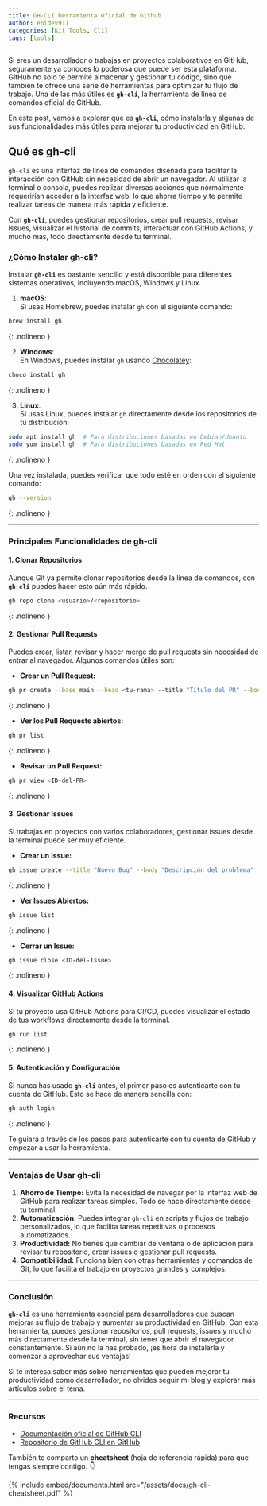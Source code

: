 ```yaml
---
title: GH-CLI herramienta Oficial de Github
author: enidev911
categories: [Kit Tools, Cli]
tags: [tools]
---
```


Si eres un desarrollador o trabajas en proyectos colaborativos en GitHub, seguramente ya conoces lo poderosa que puede ser esta plataforma. GitHub no solo te permite almacenar y gestionar tu código, sino que también te ofrece una serie de herramientas para optimizar tu flujo de trabajo. Una de las más útiles es **`gh-cli`**, la herramienta de línea de comandos oficial de GitHub.

En este post, vamos a explorar qué es **`gh-cli`**, cómo instalarla y algunas de sus funcionalidades más útiles para mejorar tu productividad en GitHub.

## Qué es gh-cli

`gh-cli` es una interfaz de línea de comandos diseñada para facilitar la interacción con GitHub sin necesidad de abrir un navegador. Al utilizar la terminal o consola, puedes realizar diversas acciones que normalmente requerirían acceder a la interfaz web, lo que ahorra tiempo y te permite realizar tareas de manera más rápida y eficiente.

Con **`gh-cli`**, puedes gestionar repositorios, crear pull requests, revisar issues, visualizar el historial de commits, interactuar con GitHub Actions, y mucho más, todo directamente desde tu terminal.


### ¿Cómo Instalar gh-cli?

Instalar **`gh-cli`** es bastante sencillo y está disponible para diferentes sistemas operativos, incluyendo macOS, Windows y Linux.

1. **macOS**:  
   Si usas Homebrew, puedes instalar `gh` con el siguiente comando:

```bash
brew install gh
```
{: .nolineno }

2. **Windows**:  
   En Windows, puedes instalar `gh` usando [Chocolatey](https://chocolatey.org/):

```bash
choco install gh
```
{: .nolineno }

3. **Linux**:  
   Si usas Linux, puedes instalar `gh` directamente desde los repositorios de tu distribución:

```bash
sudo apt install gh  # Para distribuciones basadas en Debian/Ubuntu
sudo yum install gh  # Para distribuciones basadas en Red Hat
```
{: .nolineno }

Una vez instalada, puedes verificar que todo esté en orden con el siguiente comando:

```bash
gh --version
```
{: .nolineno }

---

### Principales Funcionalidades de gh-cli

#### 1. Clonar Repositorios
Aunque Git ya permite clonar repositorios desde la línea de comandos, con **`gh-cli`** puedes hacer esto aún más rápido.

```bash
gh repo clone <usuario>/<repositorio>
```
{: .nolineno }

#### 2. Gestionar Pull Requests
Puedes crear, listar, revisar y hacer merge de pull requests sin necesidad de entrar al navegador. Algunos comandos útiles son:
- **Crear un Pull Request:**

```bash
gh pr create --base main --head <tu-rama> --title "Título del PR" --body "Descripción detallada"
```
{: .nolineno }

- **Ver los Pull Requests abiertos:**

```bash
gh pr list
```
{: .nolineno }

- **Revisar un Pull Request:**

```bash
gh pr view <ID-del-PR>
```
{: .nolineno }

#### 3. Gestionar Issues
Si trabajas en proyectos con varios colaboradores, gestionar issues desde la terminal puede ser muy eficiente.
- **Crear un Issue:**

```bash
gh issue create --title "Nuevo Bug" --body "Descripción del problema"
```
{: .nolineno }

- **Ver Issues Abiertos:**

```bash
gh issue list
```
{: .nolineno }

- **Cerrar un Issue:**
  
```bash
gh issue close <ID-del-Issue>
```
{: .nolineno }

#### 4. Visualizar GitHub Actions
Si tu proyecto usa GitHub Actions para CI/CD, puedes visualizar el estado de tus workflows directamente desde la terminal.

```bash
gh run list
```
{: .nolineno }

#### 5. Autenticación y Configuración

Si nunca has usado **`gh-cli`** antes, el primer paso es autenticarte con tu cuenta de GitHub. Esto se hace de manera sencilla con:

```bash
gh auth login
```
{: .nolineno }

Te guiará a través de los pasos para autenticarte con tu cuenta de GitHub y empezar a usar la herramienta.

---

### Ventajas de Usar gh-cli

1. **Ahorro de Tiempo:** Evita la necesidad de navegar por la interfaz web de GitHub para realizar tareas simples. Todo se hace directamente desde tu terminal.
2. **Automatización:** Puedes integrar `gh-cli` en scripts y flujos de trabajo personalizados, lo que facilita tareas repetitivas o procesos automatizados.
3. **Productividad:** No tienes que cambiar de ventana o de aplicación para revisar tu repositorio, crear issues o gestionar pull requests.
4. **Compatibilidad:** Funciona bien con otras herramientas y comandos de Git, lo que facilita el trabajo en proyectos grandes y complejos.

---

### Conclusión

**`gh-cli`** es una herramienta esencial para desarrolladores que buscan mejorar su flujo de trabajo y aumentar su productividad en GitHub. Con esta herramienta, puedes gestionar repositorios, pull requests, issues y mucho más directamente desde la terminal, sin tener que abrir el navegador constantemente. Si aún no la has probado, ¡es hora de instalarla y comenzar a aprovechar sus ventajas!

Si te interesa saber más sobre herramientas que pueden mejorar tu productividad como desarrollador, no olvides seguir mi blog y explorar más artículos sobre el tema.

---

### Recursos

- [Documentación oficial de GitHub CLI](https://cli.github.com/)
- [Repositorio de GitHub CLI en GitHub](https://github.com/cli/cli)

También te comparto un **cheatsheet** (hoja de referencia rápida) para que tengas siempre contigo. 👇

{% include embed/documents.html src="/assets/docs/gh-cli-cheatsheet.pdf" %}
